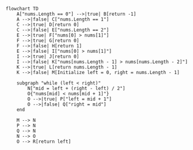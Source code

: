 ﻿```mermaid
flowchart TD
    A["nums.Length == 0"] -->|true| B[return -1]
    A -->|false| C["nums.Length == 1"]
    C -->|true| D[return 0]
    C -->|false| E["nums.Length == 2"]
    E -->|true| F["nums[0] > nums[1]"]
    F -->|true| G[return 0]
    F -->|false| H[return 1]
    E -->|false| I["nums[0] > nums[1]"]
    I -->|true| J[return 0]
    I -->|false| K["nums[nums.Length - 1] > nums[nums.Length - 2]"]
    K -->|true| L[return nums.Length - 1]
    K -->|false| M[Initialize left = 0, right = nums.Length - 1]

    subgraph "while (left < right)"
        N["mid = left + (right - left) / 2"]
        O{"nums[mid] < nums[mid + 1]"}
        O -->|true| P["left = mid + 1"]
        O -->|false| Q["right = mid"]
    end

    M --> N
    P --> N
    Q --> N
    N --> O
    O --> R[return left]

```
